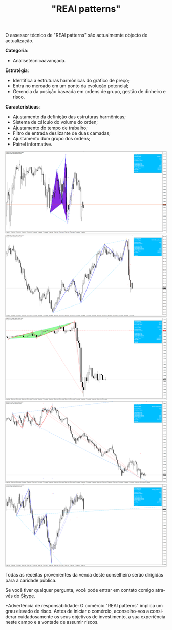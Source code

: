 ﻿---
layout: post-ea

group: Сonselheiro técnico
title: '"REAl patterns"'
meta: REAl patterns
logo: real_patterns.svg
order: 3

category: ea

lang: pt
ref: real_patterns
---

O assessor técnico de "REAl patterns" são actualmemte objecto de actualização.


**Categoria**:
  - Análisetécnicaavançada.

**Estratégia**:
  - Identifica a estruturas harmônicas do gráfico de preço;
  - Entra no mercado em um ponto da evolução potencial;
  - Gerencia da posição baseada em ordens de grupo, gestão de dinheiro e risco.

**Características**:
  - Ajustamento da definição das estruturas harmônicas;
  - Sistema de cálculo do volume do orden;
  - Ajustamento do tempo de trabalho;
  - Filtro de entrada deslizante de duas camadas;
  - Ajustamento dum grupo dos ordens;
  - Painel informative.

<a data-fancybox="gallery" href="/img/ea/en/ENG - USDCHF M15 (2017).png"><img src="/img/ea/en/ENG - USDCHF M15 (2017).png" alt=""></a>
<a data-fancybox="gallery" href="/img/ea/en/ENG - USDJPY M30 (2017).png"><img src="/img/ea/en/ENG - USDJPY M30 (2017).png" alt=""></a>
<a data-fancybox="gallery" href="/img/ea/en/ENG - GBPUSD H1 (2016).png"><img src="/img/ea/en/ENG - GBPUSD H1 (2016).png" alt=""></a>
<a data-fancybox="gallery" href="/img/ea/en/ENG - EURUSD H4 (2010).png"><img src="/img/ea/en/ENG - EURUSD H4 (2010).png" alt=""></a>
<a data-fancybox="gallery" href="/img/ea/en/ENG - AUDUSD D1 (2016-2017).png"><img src="/img/ea/en/ENG - AUDUSD D1 (2016-2017).png" alt=""></a>

Todas as receitas provenientes da venda deste conselheiro serão dirigidas para a caridade pública.

Se você tiver qualquer pergunta, você pode entrar em contato comigo através do <a href="skype:chutkoy89?chat" target="_blank">Skype</a>. 

*Advertência de responsabilidade: O comércio "REAl patterns" implica um grau elevado de risco. Antes de iniciar o comércio, aconselho-vos a considerar cuidadosamente os seus objetivos de investimento, a sua experiência neste campo e a vontade de assumir riscos.
